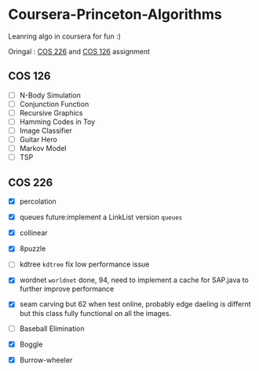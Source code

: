 # Coursera-Princeton-Algorithms

Leanring algo in coursera for fun :)

Oringal : [COS 226](https://www.cs.princeton.edu/courses/archive/spring23/cos226/assignments.php) and [COS 126](https://www.cs.princeton.edu/courses/archive/fall22/cos126/assignments/) assignment

## COS 126

- [ ] N-Body Simulation
- [ ] Conjunction Function
- [ ] Recursive Graphics
- [ ] Hamming Codes in Toy
- [ ] Image Classifier
- [ ] Guitar Hero
- [ ] Markov Model
- [ ] TSP

## COS 226

- [x] percolation
- [x] queues future:implement a LinkList version `queues`
- [x] collinear
- [x] 8puzzle
- [ ] kdtree `kdtree` fix low performance issue

- [x] wordnet `worldnet` done, 94, need to implement a cache for SAP.java to further improve performance
- [x] seam carving but 62 when test online, probably edge daeling is differnt but this class fully functional on all the images.
- [ ] Baseball Elimination
- [x] Boggle
- [x] Burrow-wheeler





